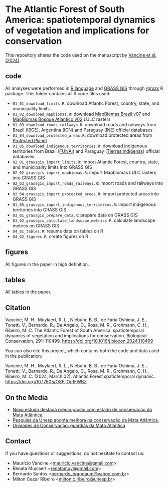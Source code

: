 # The Atlantic Forest of South America: spatiotemporal dynamics of vegetation and implications for conservation

This repository shares the code used on the manuscript by [Vancine et al. (2024)](https://doi.org/mjtz).

## code

All analyses were performed in [R language](https://www.r-project.org/) and [GRASS GIS](https://grass.osgeo.org/) through [*rgrass*](https://rsbivand.github.io/rgrass/) R package. This folder contains all R code files used: 

- `01_01_download_limits.R`: download Atlantic Forest, country, state, and municipality limits
- `01_02_download_mapbiomas.R`: download [MapBiomas Brazil v07](https://brasil.mapbiomas.org/) and [MapBiomas Bosque Atlántico v02](https://bosqueatlantico.mapbiomas.org/) LULC rasters
- `01_03_download_roads_railways.R`: download roads and railways from Brazil ([IBGE](https://www.ibge.gov.br/)), Argentina ([IGN](https://www.ign.gob.ar)) and Paraguay ([INE](https://www.ine.gov.py)) official databases
- `01_04_download_protected_areas.R`: download protected areas from [Protected Planet](https://www.protectedplanet.net/en)
- `01_05_download_indigenous_territories.R`: download indigenous territories from Brazil ([FUNAI](https://www.gov.br/funai/pt-br)) and Paraguay ([Tierras Indígenas](https://www.tierrasindigenas.org)) official databases
- `02_01_grassgis_import_limits.R`: import Atlantic Forest, country, state, and municipality limits into GRASS GIS            
- `02_02_grassgis_import_mapbiomas.R`: import Mapbiomas LULC rasters into GRASS GIS
- `02_03_grassgis_import_roads_railways.R`: import roads and railways into GRASS GIS
- `02_04_grassgis_import_protected_areas.R`: import protected areas into GRASS GIS
- `01_05_grassgis_import_indigenous_territories.R`: import indigenous territories into GRASS GIS
- `03_01_grassgis_prepare_data.R`: prepare data on GRASS GIS
- `03_02_grassgis_calculate_landscape_metrics.R`: calculate landscape metrics on GRASS GIS
- `04_01_tables.R`: resume data on tables on R
- `04_02_figures.R`: create figures on R

## figures

All figures in the paper in high definition.

## tables

All tables in the paper.

## Citation

Vancine, M. H., Muylaert, R. L., Niebuhr, B. B., de Faria Oshima, J. E., Tonetti, V., Bernardo, R., De Angelo, C., Rosa, M. R., Grohmann, C. H., Ribeiro, M. C. The Atlantic Forest of South America: spatiotemporal dynamics of vegetation and implications for conservation. Biological Conservation, 291: 110499. https://doi.org/10.1016/j.biocon.2024.110499

You can also cite this project, which contains both the code and data used in the publication:  

Vancine, M. H., Muylaert, R. L., Niebuhr, B. B., de Faria Oshima, J. E., Tonetti, V., Bernardo, R., De Angelo, C., Rosa, M. R., Grohmann, C. H., Ribeiro, M. C. (2024, March 02). Atlantic Forest spatiotemporal dynamic. https://doi.org/10.17605/OSF.IO/RFWBZ

## On the Media

+ [Novo estudo destaca preocupação com estado de conservação da Mata Atlântica.](https://jornal.unesp.br/2024/03/15/novo-estudo-destaca-preocupacao-com-estado-de-conservacao-da-mata-atlantica/)
+ [Pesquisa da Unesp aponta melhora na conservação da Mata Atlântica.](https://record.r7.com/recordtv-interior-sp/sp-record/pesquisa-da-unesp-aponta-melhora-na-conservacao-da-mata-atlantica-27032024/?utm_source=link_direto&utm_medium=share-bar&utm_campaign=r7-topo)
+ [Unidades de Conservação: guardiãs da Mata Atlântica](https://www.ekosbrasil.org/unidades-de-conservacao-guardias-da-mata-atlantica/)
## Contact

If you have questions or suggestions, do not hesitate to contact us:

+ Maurício Vancine <<mauricio.vancine@gmail.com>>
+ Renata Muylaert <<renatamuy@gmail.com>>
+ Bernardo Santos <<bernardo_brandaum@yahoo.com.br>>
+ Milton Cezar Ribeiro <<milton.c.ribeiro@unesp.br>>
